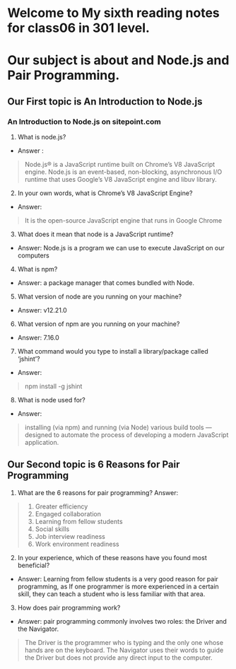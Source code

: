 # Welcome to My sixth reading notes for class06 in 301 level.
# Our subject is about and Node.js and Pair Programming.
## Our First topic is **An Introduction to Node.js**
### An Introduction to Node.js on sitepoint.com
1.	What is node.js?

- Answer :
> Node.js® is a JavaScript runtime built on Chrome’s V8 JavaScript engine.
> Node.js is an event-based, non-blocking, asynchronous I/O runtime that uses Google’s V8 JavaScript engine and libuv library.

2.	In your own words, what is Chrome’s V8 JavaScript Engine?
- Answer:
>It is the open-source JavaScript engine that runs in Google Chrome 

3.	What does it mean that node is a JavaScript runtime?
- Answer: Node.js is a program we can use to execute JavaScript on our computers
4.	What is npm?
- Answer: a package manager that comes bundled with Node.
5.	What version of node are you running on your machine?
- Answer: v12.21.0
6.	What version of npm are you running on your machine?
- Answer: 7.16.0
7.	What command would you type to install a library/package called ‘jshint’?
- Answer:
 > npm install -g jshint

8.	What is node used for?

- Answer: 
> installing (via npm) and running (via Node) various build tools — designed to automate the process of developing a modern JavaScript application.

## Our Second topic is **6 Reasons for Pair Programming**


1.	What are the 6 reasons for pair programming?
Answer:

> 1. Greater efficiency
> 2. Engaged collaboration
> 3. Learning from fellow students
> 4. Social skills
> 5. Job interview readiness
> 6. Work environment readiness

2.	In your experience, which of these reasons have you found most beneficial?

+ Answer: Learning from fellow students is a very good reason for pair programming, as If one programmer is more experienced in a certain skill, they can teach a student who is less familiar with that area.

3.	How does pair programming work?

+ Answer: pair programming commonly involves two roles: the Driver and the Navigator.

> The Driver is the programmer who is typing and the only one whose hands are on the keyboard.
> The Navigator uses their words to guide the Driver but does not provide any direct input to the computer.

